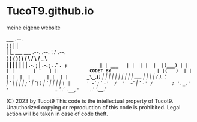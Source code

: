 # TucoT9.github.io
meine eigene website









 
 ___                                    .--.                                                             
(   )                                   |  |                                                             
 | |_      ___  ___    .--.      .--.   '..'     .--.      
(   __)   (   )(   )  /    \    /    \         /  _  \     
 | |       | |  | |  |  .-. ;  |  .-. ;       . .' `. ;           
 | | ___   | |  | |  |  |(___) | |  | |       | '   | |            CODET BY                
 | |(   )  | |  | |  |  |      | |  | |       _\_`.(___)            <TucoT9>
 | | | |   | |  | |  |  | ___  | |  | |      (   ). '.       
 | ' | |   | |  ; '  |  '(   ) | '  | |       | |  `\ |     
 ' `-' ;   ' `-'  /  '  `-' |  '  `-' /       ; '._,' '                
  `.__.     '.__.'    `.__,'    `.__.'         '.___.'      
                                          
   
   (C) 2023 by Tucot9
   This code is the intellectual property of Tucot9.
   Unauthorized copying or reproduction of this code is prohibited.
   Legal action will be taken in case of code theft.
